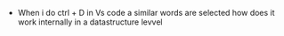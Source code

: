 
- When i do ctrl + D in Vs code a similar words are selected how does it work internally in a datastructure levvel